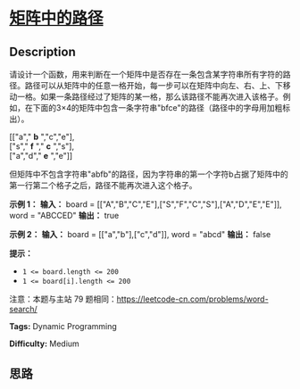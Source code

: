 # [矩阵中的路径][title]

## Description

请设计一个函数，用来判断在一个矩阵中是否存在一条包含某字符串所有字符的路径。路径可以从矩阵中的任意一格开始，每一步可以在矩阵中向左、右、上、下移动一格。如果一条路径经过了矩阵的某一格，那么该路径不能再次进入该格子。例如，在下面的3×4的矩阵中包含一条字符串"bfce"的路径（路径中的字母用加粗标出）。

[["a"," **b** ","c","e"],  
["s"," **f** "," **c** ","s"],  
["a","d"," **e** ","e"]]

但矩阵中不包含字符串"abfb"的路径，因为字符串的第一个字符b占据了矩阵中的第一行第二个格子之后，路径不能再次进入这个格子。



**示例 1：**
            **输入：** board = [["A","B","C","E"],["S","F","C","S"],["A","D","E","E"]], word = "ABCCED"    **输出：** true    

**示例 2：**
            **输入：** board = [["a","b"],["c","d"]], word = "abcd"    **输出：** false    

**提示：**

  * `1 <= board.length <= 200`
  * `1 <= board[i].length <= 200`

注意：本题与主站 79 题相同：<https://leetcode-cn.com/problems/word-search/>


**Tags:** Dynamic Programming

**Difficulty:** Medium

## 思路

[title]: https://leetcode-cn.com/problems/ju-zhen-zhong-de-lu-jing-lcof
